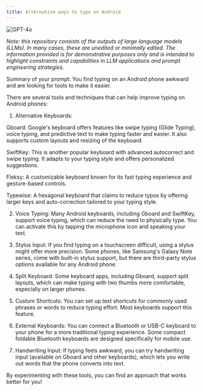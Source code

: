 ```yaml
---
title: Alternative ways to type on Android
---
```

![GPT-4o](https://img.shields.io/badge/GPT--4o-3333FF?style=for-the-badge&logo=openai&logoColor=white)



*Note: this repository consists of the outputs of large language models (LLMs). In many cases, these are unedited or minimally edited. The information provided is for demonstrative purposes only and is intended to highlight constraints and capabilities in LLM applications and prompt engineering strategies.*


Summary of your prompt: You find typing on an Android phone awkward and are looking for tools to make it easier.

There are several tools and techniques that can help improve typing on Android phones:

1. Alternative Keyboards:

Gboard: Google's keyboard offers features like swipe typing (Glide Typing), voice typing, and predictive text to make typing faster and easier. It also supports custom layouts and resizing of the keyboard.

SwiftKey: This is another popular keyboard with advanced autocorrect and swipe typing. It adapts to your typing style and offers personalized suggestions.

Fleksy: A customizable keyboard known for its fast typing experience and gesture-based controls.

Typewise: A hexagonal keyboard that claims to reduce typos by offering larger keys and auto-correction tailored to your typing style.



2. Voice Typing: Many Android keyboards, including Gboard and SwiftKey, support voice typing, which can reduce the need to physically type. You can activate this by tapping the microphone icon and speaking your text.


3. Stylus Input: If you find typing on a touchscreen difficult, using a stylus might offer more precision. Some phones, like Samsung's Galaxy Note series, come with built-in stylus support, but there are third-party stylus options available for any Android phone.


4. Split Keyboard: Some keyboard apps, including Gboard, support split layouts, which can make typing with two thumbs more comfortable, especially on larger phones.


5. Custom Shortcuts: You can set up text shortcuts for commonly used phrases or words to reduce typing effort. Most keyboards support this feature.


6. External Keyboards: You can connect a Bluetooth or USB-C keyboard to your phone for a more traditional typing experience. Some compact foldable Bluetooth keyboards are designed specifically for mobile use.


7. Handwriting Input: If typing feels awkward, you can try handwriting input (available on Gboard and other keyboards), which lets you write out words that the phone converts into text.



By experimenting with these tools, you can find an approach that works better for you!

